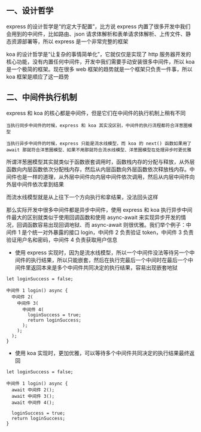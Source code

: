 ## 一、设计哲学

express 的设计哲学是“约定大于配置”，比方说 express 内置了很多开发中我们会用到的中间件，比如路由、json 请求体解析和表单请求体解析、上传文件、静态资源部署等，所以 express 是一个非常完整的框架

koa 的设计哲学是“让复杂的事情简单化”，它就仅仅是实现了 http 服务器开发的核心功能，没有内置任何中间件，开发中我们需要手动安装很多中间件，所以 koa 是一个极简的框架。现在很多 web 框架的趋势就是一个框架只负责一件事，所以 koa 框架是顺应了这一趋势

## 二、中间件执行机制

express 和 koa 的核心都是中间件，但是它们在中间件的执行机制上稍有不同

`当执行同步中间件的时候，express 和 koa 其实没区别，中间件的执行流程都符合洋葱圈模型`

`当执行异步中间件的时候，express 只能是流水线模型，而 koa 的 next() 函数如果用了 await 那就符合洋葱圈模型、如果不用那就符合流水线模型、洋葱圈模型在处理异步时更优雅`

所谓洋葱圈模型其实就类似于函数嵌套调用时，函数栈内存的分配与释放，从外层函数向内层函数依次分配栈内存，然后从内层函数向外层函数依次释放栈内存。中间件也是一样的道理，从外层中间件向内层中间件依次调用，然后从内层中间件向外层中间件依次拿到结果

而流水线模型就是从上往下一个方向执行和拿结果，没法回头这样

那么实际开发中很多中间件都是异步中间件，使用 express 和 koa 执行异步中间件最大的区别就类似于使用回调函数和使用 async-await 来实现异步开发的情况，回调函数容易出现回调地狱、而 async-await 则很优雅。我们举个例子：中间件 1 是个统一对外暴露的接口 login，中间件 2 负责验证 token，中间件 3 负责验证用户名和密码，中间件 4 负责获取用户信息

* 使用 express 实现时，因为是流水线模型，所以一个中间件没法等待另一个中间件的执行结果，所以只能嵌套，然后在执行完最后一个中间时在最后一个中间件里返回本来是多个中间件共同决定的执行结果，容易出现嵌套地狱

```
let loginSuccess = false;

中间件 1 login() async {
  中间件 2(
    中间件 3(
      中间件 4(
        loginSuccess = true;
        return loginSuccess;
      );
    );
  );
}
```

* 使用 koa 实现时，更加优雅，可以等待多个中间件共同决定的执行结果最终返回

```
let loginSuccess = false;

中间件 1 login() async {
  await 中间件 2();
  await 中间件 3();
  await 中间件 4();

  loginSuccess = true;
  return loginSuccess;
}
```